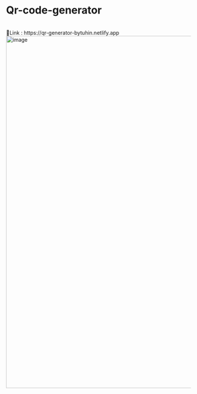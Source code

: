 # Qr-code-generator
<br>
🔗Link : https://qr-generator-bytuhin.netlify.app
<img width="960" alt="image" src="https://user-images.githubusercontent.com/111550237/196702952-3d38dddc-0ea9-4d1c-9ed8-7779ec1359f6.png">

